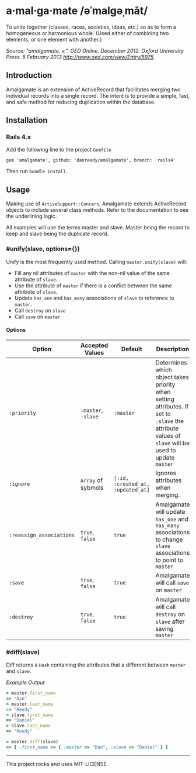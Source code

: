 # a·mal·ga·mate /əˈmalgəˌmāt/

To unite together (classes, races, societies, ideas, etc.) so as to form a homogeneous or harmonious whole. (Used either of combining two elements, or one element with another.)

*Source: "amalgamate, v.". OED Online. December 2012. Oxford University Press. 5 February 2013 <http://www.oed.com/view/Entry/5975>.*

## Introduction

Amalgamate is an extension of ActiveRecord that facilitates merging two individual records into a single record. The intent is to provide a simple, fast, and safe method for reducing duplication within the database.

## Installation

### Rails 4.x

Add the following line to the project `Gemfile`

    gem 'amalgamate', github: 'danreedy/amalgamate', branch: 'rails4'

Then run `bundle install`.

## Usage

Making use of `ActiveSupport::Concern`, Amalgamate extends ActiveRecord objects to include several class methods. Refer to the documentation to see the underlining logic.

All examples will use the terms master and slave. Master being the record to keep and slave being the duplicate record.

### #unify(slave, options={})

Unify is the most frequently used method. Calling `master.unify(slave)` will:

- Fill any nil attributes of `master` with the non-nil value of the same attribute of `slave`.
- Use the attribute of `master` if there is a conflict between the same attribute of `slave`.
- Update `has_one` and `has_many` associations of `slave` to reference to `master`.
- Call `destroy` on `slave`
- Call `save` on `master` 

#### Options

| Option       | Accepted Values     | Default | Description       |
|--------------|---------------------|---------|-------------------|
| `:priority`   | `:master`, `:slave` | `:master` |Determines which object takes priority when setting attributes. If set to `:slave` the attribute values of `slave` will be used to update `master`|
| `:ignore` | `Array` of sybmols | `[:id, :created_at, :updated_at]` | Ignores attributes when merging.
| `:reassign_associations` | `true`, `false` | `true` | Amalgamate will update `has_one` and `has_many` associations to change `slave` associations to point to `master`|
| `:save` | `true`, `false` | `true` | Amalgamate will call `save` on `master`
| `:destroy` |`true`, `false` | `true` | Amalgamate will call `destroy` on `slave` after saving `master`|


### #diff(slave)

Diff returns a `Hash` containing the attributes that a different between `master` and `slave`.

_Example Output_

```ruby
> master.first_name
=> "Dan"
> master.last_name
=> "Reedy"
> slave.first_name
=> "Daniel"
> slave.last_name
=> "Reedy"

> master.diff(slave)
=> { :first_name => { :master => "Dan", :slave => "Daniel" } }
```

---

This project rocks and uses MIT-LICENSE.